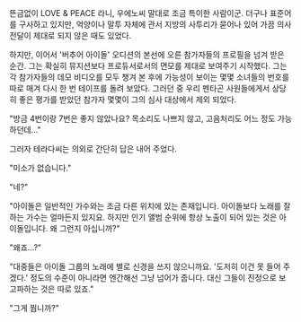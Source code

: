 뜬금없이 LOVE & PEACE 라니, 우에노씨 말대로 조금 특이한 사람이군. 
더구나 표준어를 구사하고 있지만, 억양이나 말투 자체에 관서 지방의 사투리가 묻어나 있어 가끔 의사 전달이 제대로 되지 않은 때도 있었다. 

하지만, 이어서 '버추어 아이돌' 오디션의 본선에 오른 참가자들의 프로필을 넘겨 받은 순간. 그는 확실히 뮤지션보다 프로듀서로서의 면모를 제대로 보여주기 시작했다. 
그는 각 참가자들의 데모 비디오를 모두 챙겨 본 후에 가능성이 보이는 몇몇 소녀들의 번호를 따로 매겨 다시 한 번 테이프를 돌려 보았다. 
그러던 중 우리 펜타곤 사원들에게서 상당히 좋은 평가를 받았던 참가자 몇몇이 그의 심사 대상에서 제외 되었다. 

"방금 4번이랑 7번은 좋지 않았나요? 목소리도 나쁘지 않고, 고음처리도 어느 정도 가능하던데..." 

그러자 테라다씨는 의외로 간단히 답은 내어 주었다. 

"미소가 없습니다." 

"네?" 

"아이돌은 일반적인 가수와는 조금 다른 위치에 있는 존재입니다. 아이돌보다 노래를 잘하는 가수는 얼마든지 있지요. 하지만 인기 앨범 순위에 항상 노출이 되어 있는 것은 아이돌입니다. 왜 그런지 아십니까?" 

"왜죠...?" 

"대중들은 아이돌 그룹의 노래에 별로 신경을 쓰지 않으니까요. '도저히 이건 못 들어 주겠다.' 정도의 수준이 아니라면 엔간해선 그냥 넘어가 줍니다. 대신 그들이 진정으로 보고파하는 것은 따로 있죠." 

"그게 뭡니까?" 